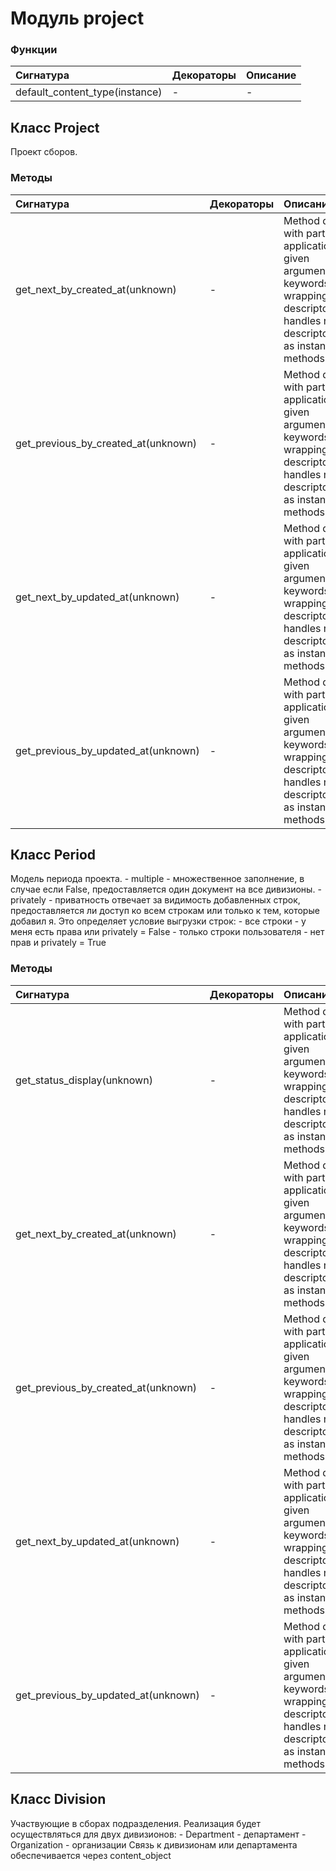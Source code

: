 # Модуль project



### Функции

| Сигнатура                      | Декораторы | Описание |
| :----------------------------- | :--------- | :------- |
| default_content_type(instance) | -          | -        |

## Класс Project

Проект сборов.

### Методы

| Сигнатура                           | Декораторы | Описание                                                                                                                                                                      |
| :---------------------------------- | :--------- | :---------------------------------------------------------------------------------------------------------------------------------------------------------------------------- |
| get_next_by_created_at(unknown)     | -          | Method descriptor with partial application of the given argumentsand keywords.Supports wrapping existing descriptors and handles non-descriptorcallables as instance methods. |
| get_previous_by_created_at(unknown) | -          | Method descriptor with partial application of the given argumentsand keywords.Supports wrapping existing descriptors and handles non-descriptorcallables as instance methods. |
| get_next_by_updated_at(unknown)     | -          | Method descriptor with partial application of the given argumentsand keywords.Supports wrapping existing descriptors and handles non-descriptorcallables as instance methods. |
| get_previous_by_updated_at(unknown) | -          | Method descriptor with partial application of the given argumentsand keywords.Supports wrapping existing descriptors and handles non-descriptorcallables as instance methods. |

## Класс Period

Модель периода проекта. - multiple - множественное заполнение, в случае если False, предоставляется один документ на все дивизионы. - privately - приватность отвечает за видимость добавленных строк, предоставляется ли доступ ко всем строкам или только к тем, которые добавил я. Это определяет условие выгрузки строк: - все строки - у меня есть права или privately = False - только строки пользователя - нет прав и privately = True

### Методы

| Сигнатура                           | Декораторы | Описание                                                                                                                                                                      |
| :---------------------------------- | :--------- | :---------------------------------------------------------------------------------------------------------------------------------------------------------------------------- |
| get_status_display(unknown)         | -          | Method descriptor with partial application of the given argumentsand keywords.Supports wrapping existing descriptors and handles non-descriptorcallables as instance methods. |
| get_next_by_created_at(unknown)     | -          | Method descriptor with partial application of the given argumentsand keywords.Supports wrapping existing descriptors and handles non-descriptorcallables as instance methods. |
| get_previous_by_created_at(unknown) | -          | Method descriptor with partial application of the given argumentsand keywords.Supports wrapping existing descriptors and handles non-descriptorcallables as instance methods. |
| get_next_by_updated_at(unknown)     | -          | Method descriptor with partial application of the given argumentsand keywords.Supports wrapping existing descriptors and handles non-descriptorcallables as instance methods. |
| get_previous_by_updated_at(unknown) | -          | Method descriptor with partial application of the given argumentsand keywords.Supports wrapping existing descriptors and handles non-descriptorcallables as instance methods. |

## Класс Division

Участвующие в сборах подразделения. Реализация будет осуществляться для двух дивизионов: - Department - департамент - Organization - организации Связь к дивизионам или департамента обеспечивается через content_object